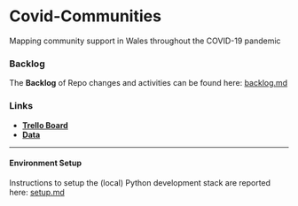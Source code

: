 # Covid-Communities
Mapping community support in Wales throughout the COVID-19 pandemic

### Backlog

The **Backlog** of Repo changes and activities can be found here: [backlog.md](backlog.md)  

### Links

* [**Trello Board**](https://trello.com/b/md6nzy26)
* [**Data**](https://trello.com/c/t76YK8VL)

--- 

#### Environment Setup 

Instructions to setup the (local) Python development stack are reported here: 
[setup.md](./setup.md)


